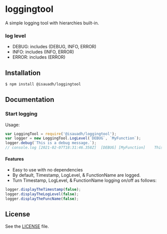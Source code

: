 # loggingtool
A simple logging tool with hierarchies built-in.

### log level
- DEBUG: includes (DEBUG, INFO, ERROR)
- INFO: includes (INFO, ERROR)
- ERROR: includes (ERROR)

## Installation

```sh
$ npm install @isauadh/loggingtool
```


## Documentation

### Start logging

Usage:

```js
var LoggingTool = require('@isauadh/loggingtool');
var logger = new LoggingTool.LogLevel(`DEBUG`, `MyFunction`);
logger.debug(`This is a debug message.`);
// console.log [2021-02-07T18:31:46.358Z]  [DEBUG] [MyFunction]    This is a debug message.
```

#### Features
- Easy to use with no dependencies
- By default, Timestamp, LogLevel, & FunctionName are logged.
- Turn Timestamp, LogLevel, & FunctionName logging on/off as follows:
```js
logger.displayTheTimestamp(false);
logger.displayTheLogLevel(false);
logger.displayTheFuncName(false);
```

## License
See the [LICENSE](./LICENSE) file.
